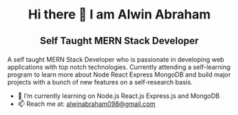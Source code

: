 <h1 align="center">Hi there 👋 I am Alwin Abraham</h1>

<!--
**alwinabraham/AlwinAbraham** is a ✨ _special_ ✨ repository because its `README.md` (this file) appears on your GitHub profile.

Here are some ideas to get you started:

- 🔭 I’m currently working on ...
- 🌱 I’m currently learning ...
- 👯 I’m looking to collaborate on ...
- 🤔 I’m looking for help with ...
- 💬 Ask me about ...
- 📫 How to reach me: ...
- 😄 Pronouns: ...
- ⚡ Fun fact: ...
-->
## <p align="center">Self Taught MERN Stack Developer</p>
A self taught MERN Stack Developer who is passionate in developing web applications with top notch technologies. Currently attending a self-learning program to learn more about Node React Express MongoDB and build major projects with a bunch of new features on a self-research basis.
- 🌱 I’m currently learning on Node.js React.js Express.js and MongoDB
- 📫 Reach me at: alwinabraham098@gmail.com


